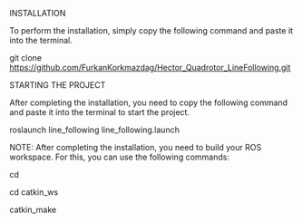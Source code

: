 INSTALLATION

To perform the installation, simply copy the following command and paste it into the terminal.

git clone https://github.com/FurkanKorkmazdag/Hector_Quadrotor_LineFollowing.git

STARTING THE PROJECT

After completing the installation, you need to copy the following command and paste it into the terminal to start the project.

roslaunch line_following line_following.launch



NOTE: After completing the installation, you need to build your ROS workspace. For this, you can use the following commands:

cd

cd catkin_ws

catkin_make
